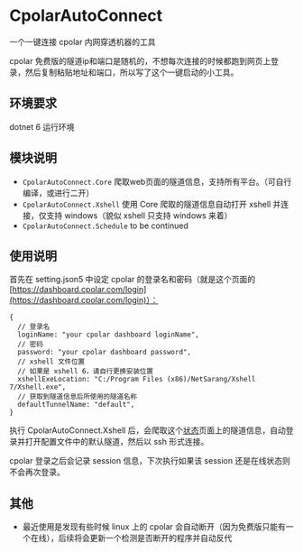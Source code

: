 # CpolarAutoConnect

一个一键连接 cpolar 内网穿透机器的工具

cpolar 免费版的隧道ip和端口是随机的，不想每次连接的时候都跑到网页上登录，然后复制粘贴地址和端口，所以写了这个一键启动的小工具。

## 环境要求

dotnet 6 运行环境

## 模块说明

* `CpolarAutoConnect.Core` 爬取web页面的隧道信息，支持所有平台。（可自行编译，或进行二开）
* `CpolarAutoConnect.Xshell` 使用 Core 爬取的隧道信息自动打开 xshell 并连接，仅支持 windows（貌似 xshell 只支持 windows 来着）
* `CpolarAutoConnect.Schedule` to be continued

## 使用说明

首先在 setting.json5 中设定 cpolar 的登录名和密码（就是这个页面的[https://dashboard.cpolar.com/login](https://dashboard.cpolar.com/login)）：

```json5
{
  // 登录名
  loginName: "your cpolar dashboard loginName",
  // 密码
  password: "your cpolar dashboard password",
  // xshell 文件位置
  // 如果是 xshell 6，请自行更换安装位置
  xshellExeLocation: "C:/Program Files (x86)/NetSarang/Xshell 7/Xshell.exe",
  // 获取到隧道信息后所使用的隧道名称
  defaultTunnelName: "default",
}
```

执行 CpolarAutoConnect.Xshell 后，会爬取这个[状态](https://dashboard.cpolar.com/status)页面上的隧道信息，自动登录并打开配置文件中的默认隧道，然后以 ssh 形式连接。

cpolar 登录之后会记录 session 信息，下次执行如果该 session 还是在线状态则不会再次登录。

## 其他

* 最近使用是发现有些时候 linux 上的 cpolar 会自动断开（因为免费版只能有一个在线），后续将会更新一个检测是否断开的程序并自动反代